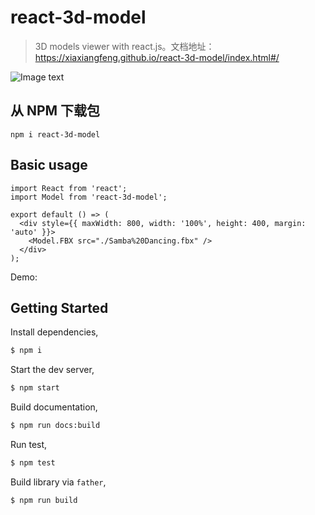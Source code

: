 # react-3d-model

> 3D models viewer with react.js。文档地址：https://xiaxiangfeng.github.io/react-3d-model/index.html#/

![Image text](https://xiaxiangfeng.github.io/react-3d-model/Animation.gif)

## 从 NPM 下载包

```npm
npm i react-3d-model
```

## Basic usage

```tsx
import React from 'react';
import Model from 'react-3d-model';

export default () => (
  <div style={{ maxWidth: 800, width: '100%', height: 400, margin: 'auto' }}>
    <Model.FBX src="./Samba%20Dancing.fbx" />
  </div>
);
```

Demo:

## Getting Started

Install dependencies,

```bash
$ npm i
```

Start the dev server,

```bash
$ npm start
```

Build documentation,

```bash
$ npm run docs:build
```

Run test,

```bash
$ npm test
```

Build library via `father`,

```bash
$ npm run build
```
